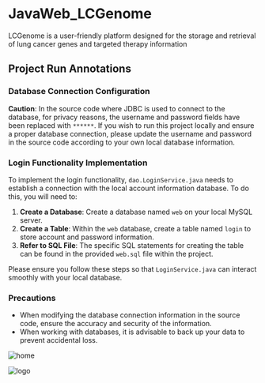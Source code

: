 # JavaWeb_LCGenome
LCGenome is a user-friendly platform designed for the storage and retrieval of lung cancer genes and targeted therapy information

## Project Run Annotations
### Database Connection Configuration
**Caution**: In the source code where JDBC is used to connect to the database, for privacy reasons, the username and password fields have been replaced with `******`. If you wish to run this project locally and ensure a proper database connection, please update the username and password in the source code according to your own local database information.

### Login Functionality Implementation
To implement the login functionality, `dao.LoginService.java` needs to establish a connection with the local account information database. To do this, you will need to:

1. **Create a Database**: Create a database named `web` on your local MySQL server.
2. **Create a Table**: Within the `web` database, create a table named `login` to store account and password information.
3. **Refer to SQL File**: The specific SQL statements for creating the table can be found in the provided `web.sql` file within the project.

Please ensure you follow these steps so that `LoginService.java` can interact smoothly with your local database.

### Precautions
- When modifying the database connection information in the source code, ensure the accuracy and security of the information.
- When working with databases, it is advisable to back up your data to prevent accidental loss.

![home](https://github.com/guobiao-ye/JavaWeb_LCGenome/assets/127282285/9bfbc97d-127d-4169-a98c-fe5744637ba3)


![logo](https://github.com/guobiao-ye/JavaWeb_LCGenome/assets/127282285/17f1e379-657e-42c3-b876-70f7952491b4)
